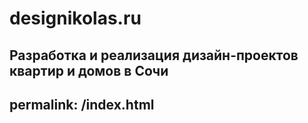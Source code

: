 # designikolas.ru
 Разработка и реализация дизайн-проектов квартир и домов в Сочи
---
permalink: /index.html
---
